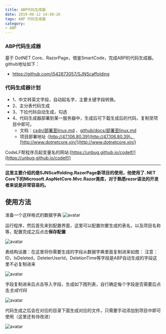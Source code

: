 ```yaml
---
title: ABP代码生成器
date: 2019-06-12 14:40:26
tags: ABP 代码生成器
category:
- ABP
---
```



### ABP代码生成器
基于 DotNET Core、RazorPage，借鉴SmartCode，完成ABP的代码生成器。
github地址如下：
* https://github.com/i542873057/SJNScaffolding

### 代码生成器计划

- 1、中文转英文字段，自动起名字，主要关键字段转换。
- 2、主分表代码生成
- 3、下拉代码自动生成，勾选
- 4、代码生成器部署到某一服务器中，生成后可下载生成后的代码，复制至项目中即可。
    - 文档：[csdn/部署至linux.md](https://blog.csdn.net/q710777720/article/details/91358307) 、[github/docs/部署至linux.md](https://github.com/i542873057/SJNScaffolding/blob/master/docs/%E9%83%A8%E7%BD%B2%E8%87%B3linux.md)
    - 项目部署地址 :[http://47.106.80.39](http://47.106.80.39)、[http://www.dotnetcore.xin/](http://www.dotnetcore.xin/)

CodeLF帮程序员起变量名的网站:[https://unbug.github.io/codelf/](https://unbug.github.io/codelf/)

----------

**这里主要介绍的是SJNScaffolding.RazorPage新项目的使用，他使用了. NET Core下的Microsoft.AspNetCore.Mvc.Razor类库，对于熟悉razor语法的开发者来说是非常容易的。**

## 使用方法
准备一个这样格式的数据字典
  ![avatar](https://github.com/i542873057/SJNScaffolding/raw/master/Img/2.png)

运行程序，然后首先来到配置界面，这里可以配置你要生成的表名，以及项目名称等，配置完成之后点击**保存配置**

  ![avatar](https://github.com/i542873057/SJNScaffolding/raw/master/Img/3.png)

表结构设置：在这里将你需要生成的字段从数据字典里面复制进来如图：
  注意：ID，IsDeleted，DeleterUserId，DeletionTime等字段是ABP自动生成的字段这里不必复制进来

  ![avatar](https://github.com/i542873057/SJNScaffolding/raw/master/Img/4.png)

字段复制进来后点击导入字段，生成如下图列表，自行确定每个字段是否需要后点击*生成代码*

  ![avatar](https://github.com/i542873057/SJNScaffolding/raw/master/Img/5.png)

代码生成之后会在对应的目录下面生成对应的文件，只需要手动添加到项目中即可使用（这里还有待改进）

  ![avatar](https://github.com/i542873057/SJNScaffolding/raw/master/Img/6.png)

